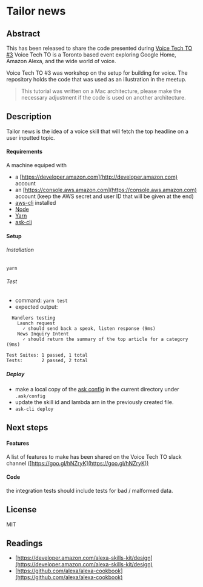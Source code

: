 # Tailor news

## Abstract

This has been released to share the code presented during [Voice Tech TO #3](https://www.meetup.com/voice-tech-to/events/247849388/)
Voice Tech TO is a Toronto based event exploring Google Home, Amazon Alexa, and the wide world of voice.

Voice Tech TO #3 was workshop on the setup for building for voice.
The repository holds the code that was used as an illustration in the meetup.

> This tutorial was written on a Mac architecture, please make the necessary adjustment if the code is used on another architecture.

## Description

Tailor news is the idea of a voice skill that will fetch the top headline on a user inputted topic.

#### Requirements

A machine equiped with
* a [https://developer.amazon.com](http://developer.amazon.com) account
* an [https://console.aws.amazon.com](https://console.aws.amazon.com) account (keep the AWS secret and user ID that will be given at the end)
* [aws-cli](https://aws.amazon.com/cli/) installed
* [Node](https://docs.npmjs.com/getting-started/installing-node)
* [Yarn](https://yarnpkg.com/lang/en/docs/install/)
* [ask-cli](https://developer.amazon.com/docs/smapi/quick-start-alexa-skills-kit-command-line-interface.html)

#### Setup

###### Installation

```yarn```

###### Test

* command: ```yarn test```
* expected output:
```
  Handlers testing
    Launch request
      ✓ should send back a speak, listen response (9ms)
    News Inquiry Intent
      ✓ should return the summary of the top article for a category (9ms)

Test Suites: 1 passed, 1 total
Tests:       2 passed, 2 total
```

##### Deploy

* make a local copy of the [ask config](./docs/data/ask-config-example.json) in the current directory under `.ask/config`
* update the skill id and lambda arn in the previously created file.
* `ask-cli deploy`

## Next steps

#### Features

A list of features to make has been shared on the Voice Tech TO slack channel ([https://goo.gl/hNZryK](https://goo.gl/hNZryK))

#### Code

the integration tests should include tests for bad / malformed data.

## License

MIT

## Readings

* [https://developer.amazon.com/alexa-skills-kit/design](https://developer.amazon.com/alexa-skills-kit/design)
* [https://github.com/alexa/alexa-cookbook](https://github.com/alexa/alexa-cookbook)
